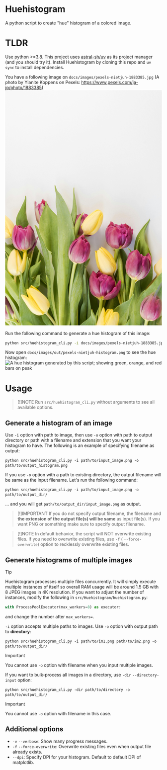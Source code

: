 # Huehistogram

A python script to create "hue" histogram of a colored image.

# TLDR

Use python >=3.8. This project uses [astral-sh/uv](https://github.com/astral-sh/uv) as its project manager (and you
should try it). Install Huehistogram by cloning this repo and ``uv sync`` to install dependencies.

You have a following image on `docs/images/pexels-nietjuh-1883385.jpg` (A photo by Ylanite Koppens on
Pexels: https://www.pexels.com/ja-jp/photo/1883385)
![An imgage contains some ruby-red and yellow coloured beautiful flowers and its leaves on white background](docs/images/pexels-nietjuh-1883385.jpg)

Run the following command to generate a hue histogram of this image:

```bash
python src/huehistogram_cli.py -i docs/images/pexels-nietjuh-1883385.jpg -o docs/images/out/pexels-nietjuh-histogram.png
```

Now open ``docs/images/out/pexels-nietjuh-histogram.png`` to see the hue histogram:
![A hue histogram generated by this script; showing green, orange, and red bars on peak](docs/images/out/pexels-nietjuh-1883385-histogram.jpg)

# Usage

> [!]NOTE
> Run `src/huehistogram_cli.py` without arguments to see all available options.

## Generate a histogram of an image

Use `-i` option with path to image, then use `-o` option with path to output directory or path with a filename and
extension that you want your histogram to have. The following is an example of specifying filename as output:

```
python src/huehistogram_cli.py -i path/to/input_image.png -o path/to/output_histogram.png
```

If you use `-o` option with a path to existing directory, the output filename will be same as the input filename. Let's
run the following command:

```
python src/huehistogram_cli.py -i path/to/input_image.png -o path/to/output_dir/
```

... and you will get `path/to/output_dir/input_image.png` as output.

> [!]IMPORTANT
> If you do not specify output filename, the filename and **the extension of the output file(s) will be same** as input
> file(s). If you want PNG or something make sure to specify output filename.

> [!]NOTE
> In default behavior, the script will NOT overwrite existing files. If you need to overwrite existing files, use `-f` (
`--force-overwrite`) option to recklessly overwrite existing files.

## Generate histograms of multiple images

> [!TIP]
> Huehistogram processes multiple files concurrently. It will simply execute multiple instances of itself so overall RAM
> usage will be around 1.5 GB with 8 JPEG images in 4K resolution. If you want to adjust the number of instances, modify
> the following in `src/Huehistogram/huehistogram.py`:
> ```python    
> with ProcessPoolExecutor(max_workers=8) as executor:
> ```
> and change the number after `max_workers=`.

`-i` option accepts multiple paths to images. Use `-o` option with output path to **directory**:

```
python src/huehistogram_cli.py -i path/to/im1.png path/to/im2.png -o path/to/output_dir/
```

> [!IMPORTANT]
> You cannot use `-o` option with filename when you input multiple images.

If you want to bulk-process all images in a directory, use `-dir` `--directory-input` option:

```
python src/huehistogram_cli.py -dir path/to/directory -o path/to/output_dir/
```

> [!IMPORTANT]
> You cannot use `-o` option with filename in this case.

## Additional options

- `-v` `--verbose`: Show many progress messages.
- `-f` `--force-overwrite`: Overwrite existing files even when output file already exists.
- `--dpi`: Specify DPI for your histogram. Default to default DPI of matplotlib.